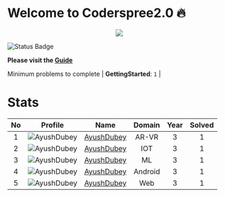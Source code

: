 
Welcome to Coderspree2.0 🔥
==========================
  
<p align = 'center'><a href='https://innogeeks.in/' target='_blank'><img src='https://user-images.githubusercontent.com/33064931/193105033-d03aa2e9-d4c3-4d02-b33e-466f3c567f39.png' href='www.innogeeks.com'></a></p>

![Status Badge](https://github.com/InnogeeksOrganization/coderspree/actions/workflows/checkSubmission.yml/badge.svg)  


**Please visit the [Guide](./Guide/README.md)**  


Minimum problems to complete | **GettingStarted**: `1` |   

# Stats
  

|No|Profile|Name|Domain|Year|Solved|
| :---: | :---: | :---: | :---: | :---: | :---: |
|1|![AyushDubey](https://avatars.githubusercontent.com/u/33064931?v=4&s=100)|[AyushDubey](https://github.com/devAyushDubey)|AR-VR|3|1|
|2|![AyushDubey](https://avatars.githubusercontent.com/u/33064931?v=4&s=100)|[AyushDubey](https://github.com/devAyushDubey)|IOT|3|1|
|3|![AyushDubey](https://avatars.githubusercontent.com/u/33064931?v=4&s=100)|[AyushDubey](https://github.com/devAyushDubey)|ML|3|1|
|4|![AyushDubey](https://avatars.githubusercontent.com/u/33064931?v=4&s=100)|[AyushDubey](https://github.com/devAyushDubey)|Android|3|1|
|5|![AyushDubey](https://avatars.githubusercontent.com/u/33064931?v=4&s=100)|[AyushDubey](https://github.com/devAyushDubey)|Web|3|1|
